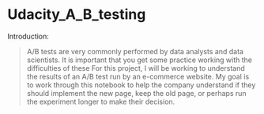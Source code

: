 # Udacity_A_B_testing

Introduction:
> A/B tests are very commonly performed by data analysts and data scientists. It is important that you get some practice working with the difficulties of these
> For this project, I will be working to understand the results of an A/B test run by an e-commerce website. My goal is to work through this notebook to help the company understand if they should implement the new page, keep the old page, or perhaps run the experiment longer to make their decision.
